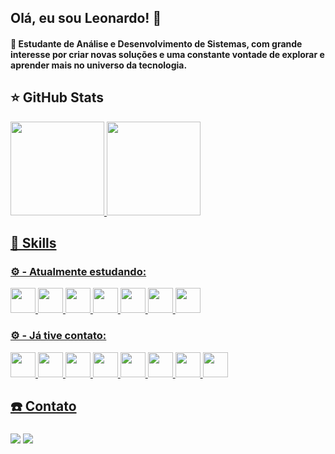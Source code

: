 ## Olá, eu sou Leonardo! 👋
#### 🔎 Estudante de Análise e Desenvolvimento de Sistemas, com grande interesse por criar novas soluções e uma constante vontade de explorar e aprender mais no universo da tecnologia.

## ⭐ GitHub Stats
<div>
  <a href="https://github.com/leoneto00710">
    <img height="150em" src="https://github-readme-stats.vercel.app/api?username=leoneto00710&show_icons=true&theme=github_dark_dimmed&include_all_commits=true&count_private=true"/>
    <img height="150em" src="https://github-readme-stats.vercel.app/api/top-langs/?username=leoneto00710&layout=compact&langs_count=16&theme=github_dark_dimmed"/>
</div>

## 🥷 Skills

### ⚙️ - Atualmente estudando:
<div>
  <img src="https://cdn.jsdelivr.net/gh/devicons/devicon@latest/icons/react/react-original.svg" width=40/>
  <img src="https://cdn.jsdelivr.net/gh/devicons/devicon@latest/icons/javascript/javascript-original.svg" width=40 />
  <img src="https://cdn.jsdelivr.net/gh/devicons/devicon@latest/icons/typescript/typescript-original.svg" width=40 />
  <img src="https://cdn.jsdelivr.net/gh/devicons/devicon@latest/icons/tailwindcss/tailwindcss-original.svg" width=40 />
  <img src="https://cdn.jsdelivr.net/gh/devicons/devicon@latest/icons/nodejs/nodejs-original-wordmark.svg" width=40 />
  <img src="https://cdn.jsdelivr.net/gh/devicons/devicon@latest/icons/mongodb/mongodb-original.svg" width=40 />
  <img src="https://cdn.jsdelivr.net/gh/devicons/devicon@latest/icons/postgresql/postgresql-original.svg" width=40 />
</div>

### ⚙️ - Já tive contato:
<div>
  <img src="https://cdn.jsdelivr.net/gh/devicons/devicon@latest/icons/cplusplus/cplusplus-original.svg" width=40 />
  <img src="https://cdn.jsdelivr.net/gh/devicons/devicon@latest/icons/mysql/mysql-original-wordmark.svg" width=40 />
  <img src="https://cdn.jsdelivr.net/gh/devicons/devicon@latest/icons/java/java-original.svg" width=40 />
  <img src="https://cdn.jsdelivr.net/gh/devicons/devicon@latest/icons/python/python-original.svg" width=40 />
  <img src="https://cdn.jsdelivr.net/gh/devicons/devicon@latest/icons/cassandra/cassandra-original.svg" width=40 />
  <img src="https://cdn.jsdelivr.net/gh/devicons/devicon@latest/icons/androidstudio/androidstudio-original.svg" width=40 />
  <img src="https://cdn.jsdelivr.net/gh/devicons/devicon@latest/icons/html5/html5-original.svg" width=40 />
  <img src="https://cdn.jsdelivr.net/gh/devicons/devicon@latest/icons/css3/css3-original.svg" width=40 />
</div>

## ☎️ Contato

###
<div>
  <a href="https://www.linkedin.com/in/joseleonardo00710/"><img src="https://img.shields.io/badge/linkedin-%230077B5.svg?style=for-the-badge&logo=linkedin&logoColor=white"/></a>
  <a href="https://api.whatsapp.com/send?phone=5581984278386"><img src="https://img.shields.io/badge/WhatsApp-25D366?style=for-the-badge&logo=whatsapp&logoColor=white"></a>
</div>


<!--
**leoneto00710/leoneto00710** is a ✨ _special_ ✨ repository because its `README.md` (this file) appears on your GitHub profile.

Here are some ideas to get you started:

- 🔭 I’m currently working on ...
- 🌱 I’m currently learning ...
- 👯 I’m looking to collaborate on ...
- 🤔 I’m looking for help with ...
- 💬 Ask me about ...
- 📫 How to reach me: ...
- 😄 Pronouns: ...
- ⚡ Fun fact: ...
-->
